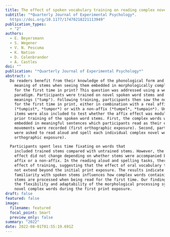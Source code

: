 ```yaml
---
title: The effect of spoken vocabulary training on reading complex novel words
subtitle: "*Quarterly Journal of Experimental Psychology*.
  https://doi.org/10.1177/17470218221113949"
publication_types:
  - "2"
authors:
  - E. Beyersmann
  - S. Wegener
  - V. N. Pescuma
  - K. Nation
  - D. Colenbrander
  - A. Castles
doi: ""
publication: "*Quarterly Journal of Experimental Psychology*"
abstract: >
  Do readers benefit from their knowledge of the phonological form and
    meaning of stems when seeing them embedded in morphologically complex words
    for the first time in print? This question was addressed using a word learning
    paradigm. Participants were trained on novel spoken word stems and their
    meanings ("tump"). Following training, participants then saw the novel stems
    for the first time in print, either in combination with a real affix
    (*tumpist*, *tumpor*) or with a non-affix (*tumpel*, *tumpain*). Untrained
    items were also included to test whether the affix effect was modulated by the
    prior training of the spoken word stems. First, the complex words were
    embedded in meaningful sentences which participants read as their eye
    movements were recorded (first orthographic exposure). Second, participants
    were asked to read aloud and spell each individual complex novel word (second
    orthographic exposure). 

  Participants spent less time fixating on words that
    included trained stems compared with untrained stems. However, the training
    effect did not change depending on whether stems were accompanied by a real
    affix or a non-affix. In the reading aloud and spelling tasks, there was no
    effect of training, suggesting that the effect of oral vocabulary training did
    not extend beyond the initial print exposure. The results indicate that
    familiarity with spoken stems influences how complex words containing those
    stems are processed when being read for the first time. Our findings highlight
    the flexibility and adaptability of the morphological processing system to
    novel complex words during the first print exposure.
draft: false
featured: false
image:
  filename: featured
  focal_point: Smart
  preview_only: false
summary: "2022"
date: 2022-08-01T01:55:19.691Z
---
```


